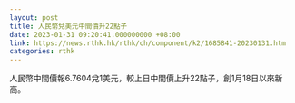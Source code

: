 ```yaml
---
layout: post
title: 人民幣兌美元中間價升22點子
date: 2023-01-31 09:20:41.000000000 +08:00
link: https://news.rthk.hk/rthk/ch/component/k2/1685841-20230131.htm
categories: rthk
---
```


人民幣中間價報6.7604兌1美元，較上日中間價上升22點子，創1月18日以來新高。
